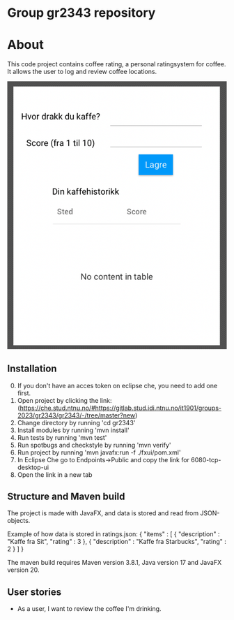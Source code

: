 # Group gr2343 repository

# About

This code project contains coffee rating, a personal ratingsystem for coffee. It allows the user to log and review coffee locations.

![Planned](../docs/images/plan.png)

## Installation

0. If you don't have an acces token on eclipse che, you need to add one first.
1. Open project by clicking the link: (https://che.stud.ntnu.no/#https://gitlab.stud.idi.ntnu.no/it1901/groups-2023/gr2343/gr2343/-/tree/master?new)
2. Change directory by running 'cd gr2343'
3. Install modules by running 'mvn install'
4. Run tests by running 'mvn test'
5. Run spotbugs and checkstyle by running 'mvn verify'
6. Run project by running 'mvn javafx:run -f ./fxui/pom.xml'
7. In Eclipse Che go to Endpoints->Public and copy the link for 6080-tcp-desktop-ui
8. Open the link in a new tab

## Structure and Maven build

The project is made with JavaFX, and data is stored and read from JSON-objects.

Example of how data is stored in ratings.json:
{
"items" : [ {
"description" : "Kaffe fra Sit",
"rating" : 3
}, {
"description" : "Kaffe fra Starbucks",
"rating" : 2
} ]
}

The maven build requires Maven version 3.8.1, Java version 17 and JavaFX version 20.

## User stories

- As a user, I want to review the coffee I'm drinking.
